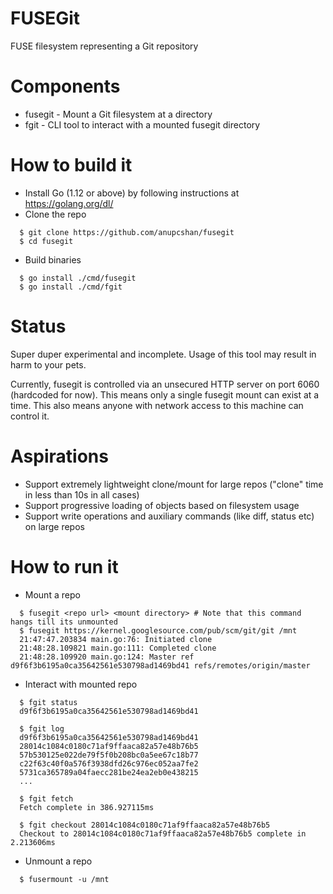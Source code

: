 FUSEGit
=======

FUSE filesystem representing a Git repository


Components
==========
- fusegit - Mount a Git filesystem at a directory
- fgit - CLI tool to interact with a mounted fusegit directory


How to build it
===============
- Install Go (1.12 or above) by following instructions at https://golang.org/dl/
- Clone the repo
```
  $ git clone https://github.com/anupcshan/fusegit
  $ cd fusegit
```
- Build binaries
```
  $ go install ./cmd/fusegit
  $ go install ./cmd/fgit
```


Status
======
Super duper experimental and incomplete. Usage of this tool may result in harm to your pets.

Currently, fusegit is controlled via an unsecured HTTP server on port 6060 (hardcoded for now). This means only a single fusegit mount can exist at a time. This also means anyone with network access to this machine can control it.


Aspirations
===========
- Support extremely lightweight clone/mount for large repos ("clone" time in less than 10s in all cases)
- Support progressive loading of objects based on filesystem usage
- Support write operations and auxiliary commands (like diff, status etc) on large repos


How to run it
=============
- Mount a repo
```
  $ fusegit <repo url> <mount directory> # Note that this command hangs till its unmounted
  $ fusegit https://kernel.googlesource.com/pub/scm/git/git /mnt
  21:47:47.203834 main.go:76: Initiated clone
  21:48:28.109821 main.go:111: Completed clone
  21:48:28.109920 main.go:124: Master ref d9f6f3b6195a0ca35642561e530798ad1469bd41 refs/remotes/origin/master
```

- Interact with mounted repo
```
  $ fgit status
  d9f6f3b6195a0ca35642561e530798ad1469bd41

  $ fgit log   
  d9f6f3b6195a0ca35642561e530798ad1469bd41
  28014c1084c0180c71af9ffaaca82a57e48b76b5
  57b530125e022de79f5f0b208bc0a5ee67c18b77
  c22f63c40f0a576f3938dfd26c976ec052aa7fe2
  5731ca365789a04faecc281be24ea2eb0e438215
  ...

  $ fgit fetch
  Fetch complete in 386.927115ms

  $ fgit checkout 28014c1084c0180c71af9ffaaca82a57e48b76b5
  Checkout to 28014c1084c0180c71af9ffaaca82a57e48b76b5 complete in 2.213606ms
```

- Unmount a repo
```
  $ fusermount -u /mnt
```
